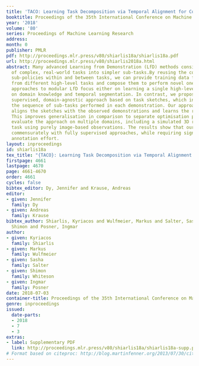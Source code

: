 ```yaml
---
title: 'TACO: Learning Task Decomposition via Temporal Alignment for Control'
booktitle: Proceedings of the 35th International Conference on Machine Learning
year: '2018'
volume: '80'
series: Proceedings of Machine Learning Research
address: 
month: 0
publisher: PMLR
pdf: http://proceedings.mlr.press/v80/shiarlis18a/shiarlis18a.pdf
url: http://proceedings.mlr.press/v80/shiarlis2018a.html
abstract: Many advanced Learning from Demonstration (LfD) methods consider the decomposition
  of complex, real-world tasks into simpler sub-tasks.By reusing the corresponding
  sub-policies within and between tasks, we can provide training data for each policy
  from different high-level tasks and compose them to perform novel ones.Existing
  approaches to modular LfD focus either on learning a single high-level task or depend
  on domain knowledge and temporal segmentation. In contrast, we propose a weakly
  supervised, domain-agnostic approach based on task sketches, which include only
  the sequence of sub-tasks performed in each demonstration. Our approachsimultaneously
  aligns the sketches with the observed demonstrations and learns the required sub-policies.
  This improves generalisation in comparison to separate optimisation procedures.We
  evaluate the approach on multiple domains, including a simulated 3D robot arm control
  task using purely image-based observations. The results show that our approach performs
  commensurately with fully supervised approaches, while requiring significantly less
  annotation effort.
layout: inproceedings
id: shiarlis18a
tex_title: "{TACO}: Learning Task Decomposition via Temporal Alignment for Control"
firstpage: 4661
lastpage: 4670
page: 4661-4670
order: 4661
cycles: false
bibtex_editor: Dy, Jennifer and Krause, Andreas
editor:
- given: Jennifer
  family: Dy
- given: Andreas
  family: Krause
bibtex_author: Shiarlis, Kyriacos and Wulfmeier, Markus and Salter, Sasha and Whiteson,
  Shimon and Posner, Ingmar
author:
- given: Kyriacos
  family: Shiarlis
- given: Markus
  family: Wulfmeier
- given: Sasha
  family: Salter
- given: Shimon
  family: Whiteson
- given: Ingmar
  family: Posner
date: 2018-07-03
container-title: Proceedings of the 35th International Conference on Machine Learning
genre: inproceedings
issued:
  date-parts:
  - 2018
  - 7
  - 3
extras:
- label: Supplementary PDF
  link: http://proceedings.mlr.press/v80/shiarlis18a/shiarlis18a-supp.pdf
# Format based on citeproc: http://blog.martinfenner.org/2013/07/30/citeproc-yaml-for-bibliographies/
---
```

